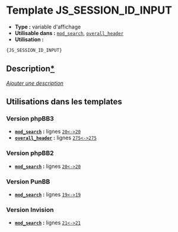 # Template JS_SESSION_ID_INPUT
* __Type :__ variable d'affichage
* __Utilisable dans :__ [`mod_search`](../tpl/mod_search.md#readme), [`overall_header`](../tpl/overall_header.md#readme)
* __Utilisation :__

```html
{JS_SESSION_ID_INPUT}
```

## Description[*](https://fa-tvars.appspot.com/var/JS_SESSION_ID_INPUT)
[*Ajouter une description*](https://fa-tvars.appspot.com/var/JS_SESSION_ID_INPUT)

## Utilisations dans les templates

### Version phpBB3
* __[`mod_search`](../tpl/mod_search.md#readme) :__ lignes [`20`](../src/prosilver/mod_search.tpl#L20)[`<->`](../src/prosilver/mod_search.tpl#L20-L20)[`20`](../src/prosilver/mod_search.tpl#L20)
* __[`overall_header`](../tpl/overall_header.md#readme) :__ lignes [`275`](../src/prosilver/overall_header.tpl#L275)[`<->`](../src/prosilver/overall_header.tpl#L275-L275)[`275`](../src/prosilver/overall_header.tpl#L275)

### Version phpBB2
* __[`mod_search`](../tpl/mod_search.md#readme) :__ lignes [`20`](../src/subsilver/mod_search.tpl#L20)[`<->`](../src/subsilver/mod_search.tpl#L20-L20)[`20`](../src/subsilver/mod_search.tpl#L20)

### Version PunBB
* __[`mod_search`](../tpl/mod_search.md#readme) :__ lignes [`19`](../src/punbb/mod_search.tpl#L19)[`<->`](../src/punbb/mod_search.tpl#L19-L19)[`19`](../src/punbb/mod_search.tpl#L19)

### Version Invision
* __[`mod_search`](../tpl/mod_search.md#readme) :__ lignes [`21`](../src/invision/mod_search.tpl#L21)[`<->`](../src/invision/mod_search.tpl#L21-L21)[`21`](../src/invision/mod_search.tpl#L21)

